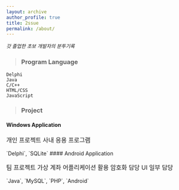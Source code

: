 ```yaml
---
layout: archive
author_profile: true
title: 2ssue
permalink: /about/
---
```


<p style="font-size: small;font-style: italic">갓 졸업한 초보 개발자의 분투기록</p>

> ###  Program Language

`Delphi`  
`Java`  
`C/C++`  
`HTML/CSS`  
`JavaScript`  

> ### Project

#### Windows Application 
<p style="font-size: 16px"> 
개인 프로젝트  
사내 응용 프로그램  
</p>
`Delphi`, `SQLite`
#### Android Application
<p style="font-size: 16px"> 
팀 프로젝트
가상 계좌 어플리케이션  
활용 암호화 담당  
UI 일부 담당  
</p>
`Java`, `MySQL`, `PHP`, `Android`
